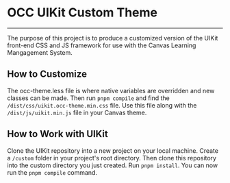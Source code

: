# OCC UIKit Custom Theme

---

The purpose of this project is to produce a customized version of the UIKit front-end CSS and JS framework for use with the Canvas Learning Mangagement System.

## How to Customize

The occ-theme.less file is where native variables are overridden and new classes can be made. Then run `pnpm compile` and find the `/dist/css/uikit.occ-theme.min.css` file. Use this file along with the `/dist/js/uikit.min.js` file in your Canvas theme.

## How to Work with UIKit

Clone the UIKit repository into a new project on your local machine. Create a `/custom` folder in your project's root directory. Then clone this repository into the custom directory you just created. Run `pnpm install`. You can now run the `pnpm compile` command.
